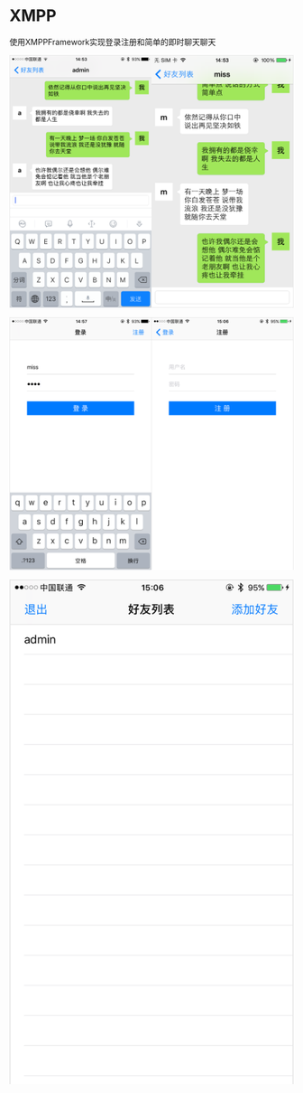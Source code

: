 # XMPP

使用XMPPFramework实现登录注册和简单的即时聊天聊天

![](https://raw.githubusercontent.com/misslove1015/DemoPictures/master/XMPPChat.png)

![](https://raw.githubusercontent.com/misslove1015/DemoPictures/master/XMPPLoginAndRegister.png)

![](https://raw.githubusercontent.com/misslove1015/DemoPictures/master/XMPPFriendList.png)

